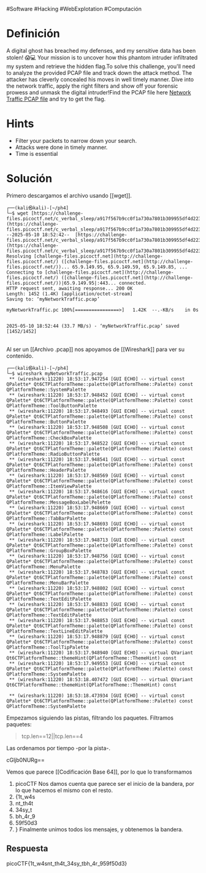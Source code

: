 #Software #Hacking #WebExplotation #Computación 
# Definición
A digital ghost has breached my defenses, and my sensitive data has been stolen! 😱💻 Your mission is to uncover how this phantom intruder infiltrated my system and retrieve the hidden flag.To solve this challenge, you'll need to analyze the provided PCAP file and track down the attack method. The attacker has cleverly concealed his moves in well timely manner. Dive into the network traffic, apply the right filters and show off your forensic prowess and unmask the digital intruder!Find the PCAP file here [Network Traffic PCAP file](https://challenge-files.picoctf.net/c_verbal_sleep/a917f567b9cc0f1a730a7801b309955df4d2234a8114326857b9759e9e5d0453/myNetworkTraffic.pcap) and try to get the flag.
# Hints
- Filter your packets to narrow down your search.
- Attacks were done in timely manner.
- Time is essential
# Solución
Primero descargamos el archivo usando [[wget]].
```
┌──(kali㉿kali)-[~/ph4]  
└─$ wget [https://challenge-files.picoctf.net/c_verbal_sleep/a917f567b9cc0f1a730a7801b309955df4d2234a8114326857b9759e9e5d0453/myNetworkTraffic.pcap](https://challenge-files.picoctf.net/c_verbal_sleep/a917f567b9cc0f1a730a7801b309955df4d2234a8114326857b9759e9e5d0453/myNetworkTraffic.pcap)  
--2025-05-10 18:52:42--  [https://challenge-files.picoctf.net/c_verbal_sleep/a917f567b9cc0f1a730a7801b309955df4d2234a8114326857b9759e9e5d0453/myNetworkTraffic.pcap](https://challenge-files.picoctf.net/c_verbal_sleep/a917f567b9cc0f1a730a7801b309955df4d2234a8114326857b9759e9e5d0453/myNetworkTraffic.pcap)  
Resolving [challenge-files.picoctf.net](http://challenge-files.picoctf.net/) ([challenge-files.picoctf.net](http://challenge-files.picoctf.net/))... 65.9.149.95, 65.9.149.59, 65.9.149.85, ...  
Connecting to [challenge-files.picoctf.net](http://challenge-files.picoctf.net/) ([challenge-files.picoctf.net](http://challenge-files.picoctf.net/))|65.9.149.95|:443... connected.  
HTTP request sent, awaiting response... 200 OK  
Length: 1452 (1.4K) [application/octet-stream]  
Saving to: ‘myNetworkTraffic.pcap’  
  
myNetworkTraffic.pc 100%[================>]   1.42K  --.-KB/s    in 0s        
  
2025-05-10 18:52:44 (33.7 MB/s) - ‘myNetworkTraffic.pcap’ saved [1452/1452]  
```
                                                                               
Al ser un [[Archivo .pcap]] nos apoyamos de [[Wireshark]] para ver su contenido.
```
┌──(kali㉿kali)-[~/ph4]  
└─$ wireshark myNetworkTraffic.pcap  
 ** (wireshark:11220) 18:53:17.947254 [GUI ECHO] -- virtual const QPalette* Qt6CTPlatformTheme::palette(QPlatformTheme::Palette) const QPlatformTheme::SystemPalette  
 ** (wireshark:11220) 18:53:17.948452 [GUI ECHO] -- virtual const QPalette* Qt6CTPlatformTheme::palette(QPlatformTheme::Palette) const QPlatformTheme::ToolButtonPalette  
 ** (wireshark:11220) 18:53:17.948493 [GUI ECHO] -- virtual const QPalette* Qt6CTPlatformTheme::palette(QPlatformTheme::Palette) const QPlatformTheme::ButtonPalette  
 ** (wireshark:11220) 18:53:17.948508 [GUI ECHO] -- virtual const QPalette* Qt6CTPlatformTheme::palette(QPlatformTheme::Palette) const QPlatformTheme::CheckBoxPalette  
 ** (wireshark:11220) 18:53:17.948522 [GUI ECHO] -- virtual const QPalette* Qt6CTPlatformTheme::palette(QPlatformTheme::Palette) const QPlatformTheme::RadioButtonPalette  
 ** (wireshark:11220) 18:53:17.948541 [GUI ECHO] -- virtual const QPalette* Qt6CTPlatformTheme::palette(QPlatformTheme::Palette) const QPlatformTheme::HeaderPalette  
 ** (wireshark:11220) 18:53:17.948569 [GUI ECHO] -- virtual const QPalette* Qt6CTPlatformTheme::palette(QPlatformTheme::Palette) const QPlatformTheme::ItemViewPalette  
 ** (wireshark:11220) 18:53:17.948616 [GUI ECHO] -- virtual const QPalette* Qt6CTPlatformTheme::palette(QPlatformTheme::Palette) const QPlatformTheme::MessageBoxLabelPelette  
 ** (wireshark:11220) 18:53:17.948669 [GUI ECHO] -- virtual const QPalette* Qt6CTPlatformTheme::palette(QPlatformTheme::Palette) const QPlatformTheme::TabBarPalette  
 ** (wireshark:11220) 18:53:17.948693 [GUI ECHO] -- virtual const QPalette* Qt6CTPlatformTheme::palette(QPlatformTheme::Palette) const QPlatformTheme::LabelPalette  
 ** (wireshark:11220) 18:53:17.948713 [GUI ECHO] -- virtual const QPalette* Qt6CTPlatformTheme::palette(QPlatformTheme::Palette) const QPlatformTheme::GroupBoxPalette  
 ** (wireshark:11220) 18:53:17.948756 [GUI ECHO] -- virtual const QPalette* Qt6CTPlatformTheme::palette(QPlatformTheme::Palette) const QPlatformTheme::MenuPalette  
 ** (wireshark:11220) 18:53:17.948783 [GUI ECHO] -- virtual const QPalette* Qt6CTPlatformTheme::palette(QPlatformTheme::Palette) const QPlatformTheme::MenuBarPalette  
 ** (wireshark:11220) 18:53:17.948802 [GUI ECHO] -- virtual const QPalette* Qt6CTPlatformTheme::palette(QPlatformTheme::Palette) const QPlatformTheme::TextEditPalette  
 ** (wireshark:11220) 18:53:17.948833 [GUI ECHO] -- virtual const QPalette* Qt6CTPlatformTheme::palette(QPlatformTheme::Palette) const QPlatformTheme::TextEditPalette  
 ** (wireshark:11220) 18:53:17.948853 [GUI ECHO] -- virtual const QPalette* Qt6CTPlatformTheme::palette(QPlatformTheme::Palette) const QPlatformTheme::TextLineEditPalette  
 ** (wireshark:11220) 18:53:17.948879 [GUI ECHO] -- virtual const QPalette* Qt6CTPlatformTheme::palette(QPlatformTheme::Palette) const QPlatformTheme::ToolTipPalette  
 ** (wireshark:11220) 18:53:17.948940 [GUI ECHO] -- virtual QVariant Qt6CTPlatformTheme::themeHint(QPlatformTheme::ThemeHint) const  
 ** (wireshark:11220) 18:53:17.949553 [GUI ECHO] -- virtual const QPalette* Qt6CTPlatformTheme::palette(QPlatformTheme::Palette) const QPlatformTheme::SystemPalette  
 ** (wireshark:11220) 18:53:18.407472 [GUI ECHO] -- virtual QVariant Qt6CTPlatformTheme::themeHint(QPlatformTheme::ThemeHint) const  

 ** (wireshark:11220) 18:53:18.473934 [GUI ECHO] -- virtual const QPalette* Qt6CTPlatformTheme::palette(QPlatformTheme::Palette) const QPlatformTheme::SystemPalette
```

Empezamos siguiendo las pistas, filtrando los paquetes.
Filtramos paquetes:
>tcp.len\==12||tcp.len==4

Las ordenamos por tiempo -por la pista-.

cGljb0NURg==

Vemos que parece [[Codificación Base 64]], por lo que lo transformamos

1. picoCTF
Nos damos cuenta que parece ser el inicio de la bandera, por lo que hacemos el mismo con el resto.
2. {1t_w4s
3. nt_th4t
4. 34sy_t
5. bh_4r_9
6. 59f50d3
7. }
Finalmente unimos todos los mensajes, y obtenemos la bandera.
## Respuesta
picoCTF{1t_w4snt_th4t_34sy_tbh_4r_959f50d3}